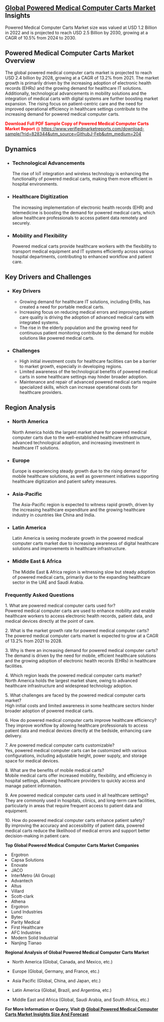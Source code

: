<h2><a href="https://www.verifiedmarketreports.com/download-sample/?rid=828344&amp;utm_source=GithubJ&amp;utm_medium=204" target="_blank">Global Powered Medical Computer Carts Market</a> Insights</h2><p>Powered Medical Computer Carts Market size was valued at USD 1.2 Billion in 2022 and is projected to reach USD 2.5 Billion by 2030, growing at a CAGR of 10.5% from 2024 to 2030.</p><p><h2>Powered Medical Computer Carts Market Overview</h2> <p>The global powered medical computer carts market is projected to reach USD 2.4 billion by 2028, growing at a CAGR of 13.2% from 2021. The market growth is primarily driven by the increasing adoption of electronic health records (EHRs) and the growing demand for healthcare IT solutions. Additionally, technological advancements in mobility solutions and the integration of medical carts with digital systems are further boosting market expansion. The rising focus on patient-centric care and the need for improved operational efficiency in healthcare settings contribute to the increasing demand for powered medical computer carts.</p> <p><p><span class=""><span style="color: #ff0000;"><strong>Download Full PDF Sample Copy of Powered Medical Computer Carts Market Report</strong> @ </span><a href="https://www.verifiedmarketreports.com/download-sample/?rid=828344&amp;utm_source=GithubJ-Feb&amp;utm_medium=204" target="_blank">https://www.verifiedmarketreports.com/download-sample/?rid=828344&amp;utm_source=GithubJ-Feb&amp;utm_medium=204</a></span></p></p> <h2>Dynamics</h2> <ul> <li><h3>Technological Advancements</h3> The rise of IoT integration and wireless technology is enhancing the functionality of powered medical carts, making them more efficient in hospital environments.</li> <li><h3>Healthcare Digitization</h3> The increasing implementation of electronic health records (EHR) and telemedicine is boosting the demand for powered medical carts, which allow healthcare professionals to access patient data remotely and securely.</li> <li><h3>Mobility and Flexibility</h3> Powered medical carts provide healthcare workers with the flexibility to transport medical equipment and IT systems efficiently across various hospital departments, contributing to enhanced workflow and patient care.</li> </ul> <h2>Key Drivers and Challenges</h2> <ul> <li><h3>Key Drivers</h3> <ul> <li>Growing demand for healthcare IT solutions, including EHRs, has created a need for portable medical carts.</li> <li>Increasing focus on reducing medical errors and improving patient care quality is driving the adoption of advanced medical carts with integrated systems.</li> <li>The rise in the elderly population and the growing need for continuous patient monitoring contribute to the demand for mobile solutions like powered medical carts.</li> </ul> </li> <li><h3>Challenges</h3> <ul> <li>High initial investment costs for healthcare facilities can be a barrier to market growth, especially in developing regions.</li> <li>Limited awareness of the technological benefits of powered medical carts in some healthcare settings may hinder broader adoption.</li> <li>Maintenance and repair of advanced powered medical carts require specialized skills, which can increase operational costs for healthcare providers.</li> </ul> </li> </ul> <h2>Region Analysis</h2> <ul> <li><h3>North America</h3> North America holds the largest market share for powered medical computer carts due to the well-established healthcare infrastructure, advanced technological adoption, and increasing investment in healthcare IT solutions.</li> <li><h3>Europe</h3> Europe is experiencing steady growth due to the rising demand for mobile healthcare solutions, as well as government initiatives supporting healthcare digitization and patient safety measures.</li> <li><h3>Asia-Pacific</h3> The Asia-Pacific region is expected to witness rapid growth, driven by the increasing healthcare expenditure and the growing healthcare industry in countries like China and India.</li> <li><h3>Latin America</h3> Latin America is seeing moderate growth in the powered medical computer carts market due to increasing awareness of digital healthcare solutions and improvements in healthcare infrastructure.</li> <li><h3>Middle East & Africa</h3> The Middle East & Africa region is witnessing slow but steady adoption of powered medical carts, primarily due to the expanding healthcare sector in the UAE and Saudi Arabia.</li> </ul> <h3>Frequently Asked Questions</h3> <p>1. What are powered medical computer carts used for? <br>Powered medical computer carts are used to enhance mobility and enable healthcare workers to access electronic health records, patient data, and medical devices directly at the point of care.</p> <p>2. What is the market growth rate for powered medical computer carts? <br>The powered medical computer carts market is expected to grow at a CAGR of 13.2% from 2021 to 2028.</p> <p>3. Why is there an increasing demand for powered medical computer carts? <br>The demand is driven by the need for mobile, efficient healthcare solutions and the growing adoption of electronic health records (EHRs) in healthcare facilities.</p> <p>4. Which region leads the powered medical computer carts market? <br>North America holds the largest market share, owing to advanced healthcare infrastructure and widespread technology adoption.</p> <p>5. What challenges are faced by the powered medical computer carts market? <br>High initial costs and limited awareness in some healthcare sectors hinder broader adoption of powered medical carts.</p> <p>6. How do powered medical computer carts improve healthcare efficiency? <br>They improve workflow by allowing healthcare professionals to access patient data and medical devices directly at the bedside, enhancing care delivery.</p> <p>7. Are powered medical computer carts customizable? <br>Yes, powered medical computer carts can be customized with various configurations, including adjustable height, power supply, and storage space for medical devices.</p> <p>8. What are the benefits of mobile medical carts? <br>Mobile medical carts offer increased mobility, flexibility, and efficiency in hospital settings, allowing healthcare providers to quickly access and manage patient information.</p> <p>9. Are powered medical computer carts used in all healthcare settings? <br>They are commonly used in hospitals, clinics, and long-term care facilities, particularly in areas that require frequent access to patient data and equipment.</p> <p>10. How do powered medical computer carts enhance patient safety? <br>By improving the accuracy and accessibility of patient data, powered medical carts reduce the likelihood of medical errors and support better decision-making in patient care.</p> </p><p><strong>Top Global Powered Medical Computer Carts Market Companies</strong></p><div data-test-id=""><p><li>Ergotron</li><li> Capsa Solutions</li><li> Enovate</li><li> JACO</li><li> InterMetro (Ali Group)</li><li> Advantech</li><li> Altus</li><li> Villard</li><li> Scott-clark</li><li> Athena</li><li> Ergotron</li><li> Lund Industries</li><li> Bytec</li><li> Parity Medical</li><li> First Healthcare</li><li> AFC Industries</li><li> Modern Solid Industrial</li><li> Nanjing Tianao</li></p><div><strong>Regional Analysis of&nbsp;Global Powered Medical Computer Carts Market</strong></div><ul><li dir="ltr"><p dir="ltr">North America&nbsp;(Global, Canada, and Mexico, etc.)</p></li><li dir="ltr"><p dir="ltr">Europe (Global, Germany, and France, etc.)</p></li><li dir="ltr"><p dir="ltr">Asia Pacific&nbsp;(Global, China, and Japan, etc.)</p></li><li dir="ltr"><p dir="ltr">Latin America&nbsp;(Global, Brazil, and Argentina, etc.)</p></li><li dir="ltr">Middle East and Africa&nbsp;(Global, Saudi Arabia, and South Africa, etc.)</li></ul><p><strong>For More Information or Query, Visit @&nbsp;</strong><strong><a href="https://www.verifiedmarketreports.com/product/powered-medical-computer-carts-market/?utm_source=GithubJ&amp;utm_medium=204" target="_blank">Global Powered Medical Computer Carts Market Insights Size And Forecast</a></strong></p></div>

